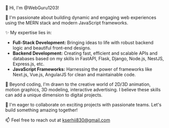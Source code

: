 👋 Hi, I'm @WebGuru1203!  

🚀  I'm passionate about building dynamic and engaging web experiences using the MERN stack and modern JavaScript frameworks.   

✨ My expertise lies in:  

* **Full-Stack Development:**  Bringing ideas to life with robust backend logic and beautiful front-end designs.  
* **Backend Development:**  Creating fast, efficient and scalable APIs and databases based on my skills in FastAPI, Flask, Django, Node.js, NestJS, Express.js, etc.
* **JavaScript Frameworks:**  Harnessing the power of frameworks like Next.js, Vue.js, AngularJS for clean and maintainable code.  

🎨  Beyond coding, I'm drawn to the creative world of 2D/3D animation, motion graphics, 3D modeling, interactive advertising. I believe these skills can add a unique dimension to digital projects.  

🤝 I'm eager to collaborate on exciting projects with passionate teams.  Let's build something amazing together!  

📫 Feel free to reach out at kserhii830@gmail.com  
